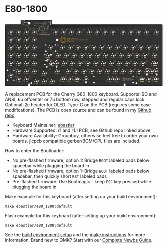 # E80-1800

![E80_1800_sample_image](https://github.com/ebastler/E80-1800/blob/master/img/bottom.png)

A replacement PCB for the Cherry G80-1800 keyboard. Supports ISO and ANSI, 6u offcenter or 7u bottom row, stepped and regular caps lock. Optional i2c header for OLED. Type-C on the PCB (requires some case modifications). The PCB is open source and can be found in my [Github repo](https://github.com/ebastler/E80-1800).

* Keyboard Maintainer: [ebastler](https://github.com/ebastler)
* Hardware Supported: r1 and r1.1 PCB, see Github repo linked above
* Hardware Availability: Groupbuy, otherwise feel free to order your own boards. jlcpcb compatible gerber/BOM/CPL files are included.

How to enter the Bootloader:
* No pre-flashed firmware, option 1: Bridge `BOOT` labeled pads below spacebar while plugging the board in
* No pre-flashed firmware, option 1: Bridge `BOOT` labeled pads below spacebar, then quickly short `RST` labeled pads
* Pre-flashed firmware: Use Bootmagic - keep `ESC` key pressed while plugging the board in

Make example for this keyboard (after setting up your build environment):

    make ebastler/e80_1800:default

Flash example for this keyboard (after setting up your build environment):

    make ebastler/e80_1800:default


See the [build environment setup](https://docs.qmk.fm/#/getting_started_build_tools) and the [make instructions](https://docs.qmk.fm/#/getting_started_make_guide) for more information. Brand new to QMK? Start with our [Complete Newbs Guide](https://docs.qmk.fm/#/newbs).